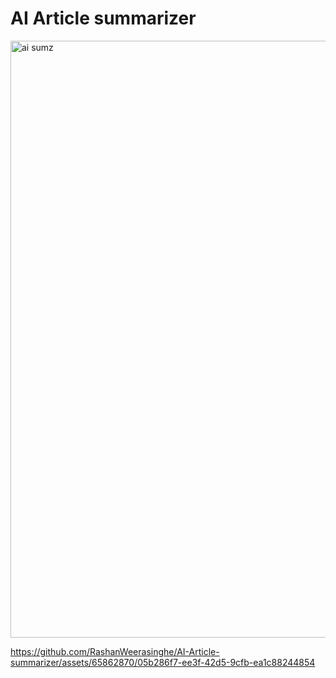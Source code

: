 # AI Article summarizer




<img width="955" alt="ai sumz" src="https://github.com/RashanWeerasinghe/AI-Article-summarizer/assets/65862870/3970b20a-594c-42de-88ca-1cd6d682e13f">




https://github.com/RashanWeerasinghe/AI-Article-summarizer/assets/65862870/05b286f7-ee3f-42d5-9cfb-ea1c88244854

